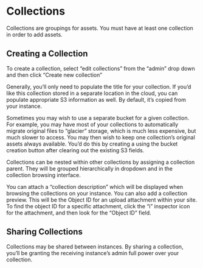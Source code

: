 # Collections
Collections are groupings for assets.  You must have at least one collection in order to add assets.  

## Creating a Collection
To create a collection, select “edit collections” from the “admin” drop down and then click “Create new collection”

Generally, you’ll only need to populate the title for your collection.  If you’d like this collection stored in a separate location in the cloud, you can populate appropriate S3 information as well.  By default, it’s copied from your instance.

Sometimes you may wish to use a separate bucket for a given collection.  For example, you may have most of your collections to automatically migrate original files to “glacier” storage, which is much less expensive, but much slower to access.  You may then wish to keep one collection’s original assets always available.  You’d do this by creating a using the bucket creation button after clearing out the existing S3 fields.  

Collections can be nested within other collections by assigning a collection parent.  They will be grouped hierarchically in dropdown and in the collection browsing interface.

You can attach a “collection description” which will be displayed when browsing the collections on your instance.  You can also add a collection preview.  This will be the Object ID for an upload attachment within your site.  To find the object ID for a specific attachment, click the “i” inspector icon for the attachment, and then look for the “Object ID” field.

## Sharing Collections
Collections may be shared between instances.  By sharing a collection, you’ll be granting the receiving instance’s admin full power over your collection.

